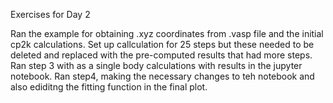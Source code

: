 Exercises for Day 2


Ran the example for obtaining .xyz coordinates from .vasp file and the initial cp2k calculations. Set up callculation for 25 steps but these needed to be deleted and replaced with the pre-computed results that had more steps. Ran step 3 with as a single body calculations with results in the jupyter notebook. Ran step4, making the necessary changes to teh notebook and also ediditng the fitting function in the final plot. 
